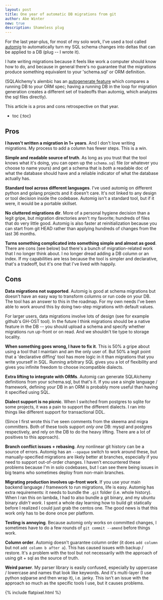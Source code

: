 ```yaml
---
layout: post
title: One year of automatic DB migrations from git
author: Abe Winter
new: true
description: Shameless plug
---
```


For the last year-plus, for most of my solo work, I've used a tool called [automig](https://github.com/abe-winter/automigrate) to automatically turn my SQL schema changes into deltas that can be applied to a DB
(plug -- I wrote it).

I hate writing migrations because it feels like work a computer should know how to do,
and because in general there's no guarantee that the migrations produce something equivalent to your 'schema.sql' or ORM definition.

(SQLAlchemy's alembic has an [autogenerate feature](https://alembic.sqlalchemy.org/en/latest/autogenerate.html) which compares a running DB to your ORM spec;
having a running DB in the loop for migration generation creates a different set of tradeoffs than automig, which analyzes the sql files directly).

This article is a pros and cons retrospective on that year.

* toc
{:toc}

## Pros

**I haven't written a migration in 1+ years**.
And I don't love writing migrations.
My process to add a column has fewer steps.
This is a win.

**Simple and readable source of truth**.
As long as you trust that the tool knows what it's doing,
you can open up the `schema.sql` file (or whatever you choose to name yours) and get a schema that is *both*
a readable doc of what the database should have
and a reliable indicator of what the database actually has.

**Standard tool across different languages**.
I've used automig on different python and golang projects and it doesn't care.
It's not linked to any design or tool decision inside the codebase.
Automig isn't a standard tool, but if it were, it would be a portable skillset.

**No cluttered migrations dir**.
More of a personal hygiene decision than a legit gripe, but migration directories aren't my favorite; hundreds of files that do very little good.
Automig is also faster at reinitialization because you can start from git HEAD rather than applying hundreds of changes from the last 36 months.

**Turns something complicated into something simple and almost as good**.
There are cons (see below) but there's a bunch of migration-related work that I no longer think about.
I no longer dread adding a DB column or an index.
If my capabilities are less because the tool is simpler and declarative, that's a tradeoff, but it's one that I've lived with happily.

## Cons

**Data migrations not supported**.
Automig is good at schema migrations but doesn't have an easy way to transform columns or run code on your DB.
The tool has an answer to this in the roadmap.
For my own needs I've been able to work around this by doing two-step migrations with default values.

For larger users, data migrations involve lots of design (see for example github's GH-OST tool).
In the future I think migrations should be a native feature in the DB --
you should upload a schema and specify whether migrations run up-front or on read.
And we shouldn't tie type to storage locality.

**When something goes wrong, I have to fix it**.
This is 50% a gripe about using a tool that I maintain and am the only user of.
But 50% a legit point that a 'declarative diffing' tool has more logic in it than migrations that you write yourself in SQL.
Running arbitrary SQL gives you a lot of flexibility and gives you infinite freedom to choose incompatible dialects.

**Extra lifting to integrate with ORMs**.
Automig can generate SQLAlchemy definitions from your schema.sql, but that's it.
If you use a single language / framework, defining your DB in an ORM is probably more useful than having it specified using SQL.

**Dialect support is no picnic**.
When I switched from postgres to sqlite for some projects, it was a pain to support the different dialects.
I ran into things like different support for transactional DDL.

(Since I first wrote this I've seen comments from the skeema and migra committers.
Both of these tools support *only one* DB: mysql and postgres respectively, and rely on the DB to do the heavy lifting.
There are a lot of positives to this approach).

**Branch conflict issues + rebasing**.
Any nonlinear git history can be a source of errors.
Automig has an `--opaque` switch to work around these, but manually-specified migrations are likely better at branches, especially if you need to support out-of-order changes.
I haven't encountered these problems because I'm in solo codebases, but I can see there being issues in big teams who sometimes deploy from non-main branches.

**Migrating production involves up-front work**.
If you use your main backend language / framework to run migrations, life is easy.
Automig has extra requirements: it needs to bundle the `.git` folder (i.e. whole history).
When I ran this on lambda, I had to also bundle a git binary, and my ubuntu binary *didn't work*.
I spent a whole day learning how to build git statically before I realized I could just grab the centos one.
The good news is that this work only has to be done once per platform.

**Testing is annoying**.
Because automig only works on committed changes, I sometimes have to do a few rounds of `git commit --amend` before things work.

**Column order**.
Automig doesn't guarantee column order (it does `add column` but not `add column b after a`).
This has caused issues with backup / restore.
It's a problem with the tool but not necessarily with the approach of using git + sql as the source of truth.

**Weird parser**.
My parser library is easily confused, especially by uppercase / lowercase and names that look like keywords.
And it's multi-layer (I use python sqlparse and then wrap it), i.e. janky.
This isn't an issue with the approach so much as the specific tools I use, but it causes problems.

{% include flatpixel.html %}
